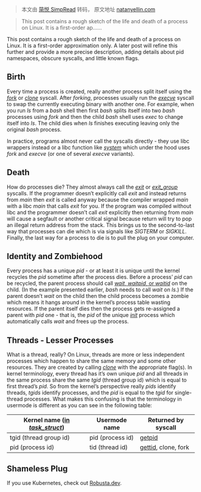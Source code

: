 > 本文由 [简悦 SimpRead](http://ksria.com/simpread/) 转码， 原文地址 [natanyellin.com](https://natanyellin.com/posts/life-and-death-of-a-linux-process/)

> This post contains a rough sketch of the life and death of a process on Linux. It is a first-order ap......

This post contains a rough sketch of the life and death of a process on Linux. It is a first-order approximation only. A later post will refine this further and provide a more precise description, adding details about pid namespaces, obscure syscalls, and little known flags.

Birth
-----

Every time a process is created, really another process split itself using the [_fork_](https://en.wikipedia.org/wiki/Fork_(system_call)) or [_clone_](https://en.wikipedia.org/wiki/Fork_(system_call)#Linux_clone_syscall) syscall. After _forking_, processes usually run the [_execve_](https://en.wikipedia.org/wiki/Exec_(system_call)) syscall to swap the currently executing binary with another one. For example, when you run _ls_ from a _bash_ shell then first _bash_ splits itself into two _bash_ processes using _fork_ and then the child _bash_ shell uses _exec_ to change itself into _ls_. The child dies when _ls_ finishes executing leaving only the original _bash_ process.

In practice, programs almost never call the syscalls directly - they use libc wrappers instead or a libc function like [_system_](https://man7.org/linux/man-pages/man3/system.3.html) which under the hood uses _fork_ and _execve_ (or one of several _execve_ variants).

Death
-----

How do processes die? They almost always call the [_exit_](https://linux.die.net/man/2/exit) or [_exit_group_](https://linux.die.net/man/2/exit_group) syscalls. If the programmer doesn’t explicitly call _exit_ and instead returns from _main_ then _exit_ is called anyway because the compiler wrapped _main_ with a libc _main_ that calls _exit_ for you. If the program was compiled without libc and the programmer doesn’t call _exit_ explicitly then returning from _main_ will cause a segfault or another critical signal because return will try to pop an illegal return address from the stack. This brings us to the second-to-last way that processes can die which is via signals like _SIGTERM_ or _SIGKILL_. Finally, the last way for a process to die is to pull the plug on your computer.

Identity and Zombiehood
-----------------------

Every process has a unique _pid_ - or at least it is unique until the kernel recycles the _pid_ sometime after the process dies. Before a process’ _pid_ can be recycled, the parent process should call [_wait_, _waitpid_, or _waitid_](https://linux.die.net/man/2/wait) on the child. (In the example presented earlier, _bash_ needs to call _wait_ on _ls_.) If the parent doesn’t _wait_ on the child then the child process becomes a zombie which means it hangs around in the kernel’s process table wasting resources. If the parent itself dies then the process gets re-assigned a parent with _pid_ one - that is, the _pid_ of the unique [_init_](https://en.wikipedia.org/wiki/Init) process which automatically calls _wait_ and frees up the process.

Threads - Lesser Processes
--------------------------

What is a thread, really? On Linux, threads are more or less independent processes which happen to share the same memory and some other resources. They are created by calling [_clone_](https://man7.org/linux/man-pages/man2/clone.2.html) with the appropriate flag(s). In kernel terminology, every thread has it’s own unique _pid_ and all threads in the same process share the same _tgid_ (thread group id) which is equal to first thread’s _pid_. So from the kernel’s perspective really _pids_ identify threads, _tgids_ identify processes, and the _pid_ is equal to the _tgid_ for single-thread processes. What makes this confusing is that the terminology in usermode is different as you can see in the following table:

<table><thead><tr><th>Kernel name (<a href="https://elixir.bootlin.com/linux/latest/source/include/linux/sched.h#L629">in <em>task_struct</em></a>)</th><th>Usermode name</th><th>Returned by syscall</th></tr></thead><tbody><tr><td>tgid (thread group id)</td><td>pid (process id)</td><td><a href="https://man7.org/linux/man-pages/man2/getpid.2.html">getpid</a></td></tr><tr><td>pid (process id)</td><td>tid (thread id)</td><td><a href="https://man7.org/linux/man-pages/man2/gettid.2.html">gettid</a>, clone, fork</td></tr></tbody></table>

Shameless Plug
--------------

If you use Kubernetes, check out [Robusta.dev](https://home.robusta.dev/?from=natanyellin).